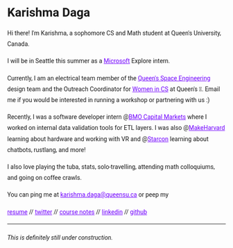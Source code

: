 <style>
  h1 a {display: none;}
  .container-lg {min-width: 200px; max-width: 680px; padding: 45px;}
  h1 {font-family: 'Roboto', sans-serif; font-style: bold}
  h3,h4,h5,h6,p {line-height: 1.8em; font-family: 'Roboto', sans-serif;}
  a {color: #7100FF}
</style>

# Karishma Daga

Hi there! I'm Karishma, a sophomore CS and Math student at Queen's University, Canada. 

I will be in Seattle this summer as a [Microsoft](https://www.microsoft.com/en-ca) Explore intern.

Currently, I am an electrical team member of the [Queen's Space Engineering](http://qset.ca/) design team  and the Outreach Coordinator for [Women in CS](http://qscwisc.weebly.com/) at Queen's 💖. Email me if you would be interested in running a workshop or partnering with us :) 

Recently, I was a software developer intern @[BMO Capital Markets](https://www.bmocm.com/) where I worked on internal data validation tools for ETL layers. I was also @[MakeHarvard](http://makeharvard.io/) learning about hardware and working with VR
and @[Starcon](https://starcon.io/) learning about chatbots, rustlang, and more! 

I also love playing the tuba, stats, solo-travelling, attending math colloquiums, and going on coffee crawls. 

You can ping me at karishma.daga@queensu.ca or peep my

[resume](https://drive.google.com/file/d/16_wuQqkRYZVr2W3V9RRKUicrlVDE8YyV/view?usp=sharing)
//
[twitter](https://twitter.com/karishmadagaa)
//
[course notes](http://karishmadaga.com/course-notes)
//
[linkedin](https://www.linkedin.com/in/karishma-daga/)
//
[github](https://github.com/KarishmaDaga)

--- 
###### _This is definitely still under construction._
